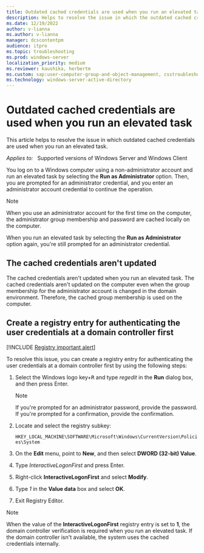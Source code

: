 ```yaml
---
title: Outdated cached credentials are used when you run an elevated task
description: Helps to resolve the issue in which the outdated cached credentials are used when you run an elevated task.
ms.date: 12/19/2022
author: v-lianna
ms.author: v-lianna
manager: dcscontentpm
audience: itpro
ms.topic: troubleshooting
ms.prod: windows-server
localization_priority: medium
ms.reviewer: kaushika, herbertm
ms.custom: sap:user-computer-group-and-object-management, csstroubleshoot
ms.technology: windows-server-active-directory
---
```

# Outdated cached credentials are used when you run an elevated task

This article helps to resolve the issue in which outdated cached credentials are used when you run an elevated task.

_Applies to:_ &nbsp; Supported versions of Windows Server and Windows Client

You log on to a Windows computer using a non-administrator account and run an elevated task by selecting the **Run as Administrator** option. Then, you are prompted for an administrator credential, and you enter an administrator account credential to continue the operation.

> [!NOTE]
> When you use an administrator account for the first time on the computer, the administrator group membership and password are cached locally on the computer.

When you run an elevated task by selecting the **Run as Administrator** option again, you're still prompted for an administrator credential.

## The cached credentials aren't updated

The cached credentials aren't updated when you run an elevated task. The cached credentials aren't updated on the computer even when the group membership for the administrator account is changed in the domain environment. Therefore, the cached group membership is used on the computer.

## Create a registry entry for authenticating the user credentials at a domain controller first

[!INCLUDE [Registry important alert](../../includes/registry-important-alert.md)]

To resolve this issue, you can create a registry entry for authenticating the user credentials at a domain controller first by using the following steps:

1. Select the Windows logo key+<kbd>R</kbd> and type *regedit* in the **Run** dialog box, and then press Enter.

    > [!NOTE]
    > If you're prompted for an administrator password, provide the password. If you're prompted for a confirmation, provide the confirmation.

2. Locate and select the registry subkey:

    `HKEY_LOCAL_MACHINE\SOFTWARE\Microsoft\Windows\CurrentVersion\Policies\System`
3. On the **Edit** menu, point to **New**, and then select **DWORD (32-bit) Value**.
4. Type *InteractiveLogonFirst* and press Enter.
5. Right-click **InteractiveLogonFirst** and select **Modify**.
6. Type *1* in the **Value data** box and select **OK**.
7. Exit Registry Editor.

> [!NOTE]
> When the value of the **InteractiveLogonFirst** registry entry is set to **1**, the domain controller verification is required when you run an elevated task. If the domain controller isn't available, the system uses the cached credentials internally.
